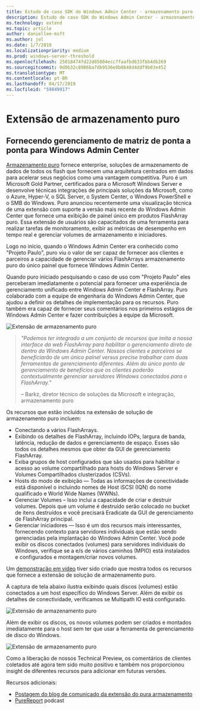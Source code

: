 ```yaml
---
title: Estudo de caso SDK do Windows Admin Center - armazenamento puro
description: Estudo de caso SDK do Windows Admin Center - armazenamento puro
ms.technology: extend
ms.topic: article
author: daniellee-msft
ms.author: jol
ms.date: 1/7/2019
ms.localizationpriority: medium
ms.prod: windows-server-threshold
ms.openlocfilehash: 25018474fd22d05804ecc7faafbd633fbb4db269
ms.sourcegitcommit: 0d0b32c8986ba7db9536e0b8648d4ddf9b03e452
ms.translationtype: MT
ms.contentlocale: pt-BR
ms.lasthandoff: 04/17/2019
ms.locfileid: "59849917"
---
```

# <a name="pure-storage-extension"></a>Extensão de armazenamento puro

## <a name="providing-end-to-end-array-management-for-windows-admin-center"></a>Fornecendo gerenciamento de matriz de ponta a ponta para Windows Admin Center 

[Armazenamento puro](https://www.purestorage.com/) fornece enterprise, soluções de armazenamento de dados de todos os flash que fornecem uma arquitetura centrados em dados para acelerar seus negócios como uma vantagem competitiva.  Puro é um Microsoft Gold Partner, certificados para o Microsoft Windows Server e desenvolve técnicas integrações de principais soluções da Microsoft, como o Azure, Hyper-V, o SQL Server, o System Center, o Windows PowerShell e o SMB do Windows. Puro anunciou recentemente uma visualização técnica de uma extensão com suporte a versão mais recente do Windows Admin Center que fornece uma exibição de painel único em produtos FlashArray puro.  Essa extensão de usuários são capacitados de uma ferramenta para realizar tarefas de monitoramento, exibir as métricas de desempenho em tempo real e gerenciar volumes de armazenamento e iniciadores.

Logo no início, quando o Windows Admin Center era conhecido como "Projeto Paulo", puro viu o valor de ser capaz de fornecer aos clientes e parceiros a capacidade de gerenciar vários FlashArrays armazenamento puro do único painel que fornece Windows Admin Center.

Quando puro iniciado pesquisando o caso de uso com "Projeto Paulo" eles perceberam imediatamente o potencial para fornecer uma experiência de gerenciamento unificado entre Windows Admin Center e FlashArray. Puro colaborado com a equipe de engenharia do Windows Admin Center, que ajudou a definir os detalhes de implementação para os recursos. Puro também era capaz de fornecer seus comentários nos primeiros estágios de Windows Admin Center e fazer contribuições à equipe da Microsoft. 

![Extensão de armazenamento puro](../../media/extend-case-study-purestorage/purestorage-1.png)

> <cite>"Podemos ter integrado a um conjunto de recursos que imita a nossa interface da web FlashArray para habilitar o gerenciamento direto de dentro do Windows Admin Center. Nossos clientes e parceiros se beneficiarão de um único painel versus precise trabalhar com duas ferramentas de gerenciamento diferentes. Além do único ponto de gerenciamento de benefícios que os clientes poderão contextualmente gerenciar servidores Windows conectados para o FlashArray."</cite>
>
> – Barkz, diretor técnico de soluções da Microsoft e integração, armazenamento puro

Os recursos que estão incluídos na extensão de solução de armazenamento puro incluem:
- Conectando a vários FlashArrays.
- Exibindo os detalhes de FlashArray, incluindo IOPs, largura de banda, latência, redução de dados e gerenciamento de espaço. Esses são todos os detalhes mesmos que obter da GUI de gerenciamento FlashArray.
- Exiba grupos de host configurados que são usados para habilitar o acesso ao volume compartilhado para hosts do Windows Server e Volumes Compartilhados clusterizados (CSVs).
- Hosts do modo de exibição — Todas as informações de conectividade está disponível o incluindo nomes de Host iSCSI (IQN) do nome qualificado e World Wide Names (WWNs).
- Gerenciar Volumes – Isso inclui a capacidade de criar e destruir volumes. Depois que um volume é destruído serão colocado no bucket de itens destruídos e você precisará Eradicate da GUI de gerenciamento de FlashArray principal.
- Gerenciar iniciadores — Isso é um dos recursos mais interessantes, fornecendo contexto para servidores individuais que estão sendo gerenciadas pela implantação do Windows Admin Center. Você pode exibir os discos conectados (volumes) para servidores individuais do Windows, verifique se a e/s de vários caminhos (MPIO) está instalados e configurados e montagem/criar novos volumes.

Um [demonstração em vídeo](https://youtu.be/IFAeCAd6V2g) tiver sido criado que mostra todos os recursos que fornece a extensão de solução de armazenamento puro. 

A captura de tela abaixo ilustra exibindo quais discos (volumes) estão conectados a um host específico do Windows Server. Além de exibir os detalhes de conectividade, verificamos se Multipath IO está configurado.

![Extensão de armazenamento puro](../../media/extend-case-study-purestorage/purestorage-2.png)

Além de exibir os discos, os novos volumes podem ser criados e montados imediatamente para o host sem ter que usar a ferramenta de gerenciamento de disco do Windows.

![Extensão de armazenamento puro](../../media/extend-case-study-purestorage/purestorage-3.png)

Como a liberação de nossos Technical Preview, os comentários de clientes coletados até agora tem sido muito positivo e também nos proporcionou insight de diferentes recursos para adicionar em futuras versões. 

Recursos adicionais:
- [Postagem do blog de comunicado da extensão do pura armazenamento](https://blog.purestorage.com/tech-preview-of-the-pure-storage-extension-for-windows-admin-center/)
- [PureReport](https://itunes.apple.com/us/podcast/windows-admin-center-extension-from-pure-storage/id1392639991?i=1000424316130&mt=2) podcast
